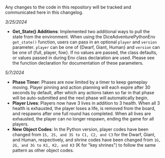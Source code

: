 Any changes to the code in this repository will be tracked and communicated here in this changelog. 

*3/25/2024*
- **Get_State() Additions**: Implemented two additional ways to pull the state from the environment. When using the DiceAdventurePythonEnv `get_state()`
  function, users can pass in an optional `player` and `version` parameter. `player` can be one of {Dwarf, Giant, Human}
  and `version` can be one of {full, player, fow}. If no values are passed, the class defaults, or values passed in during
  Env class declaration are used. Please see the function declaration for documentation of these parameters.


*5/7/2024*
- **Phase Timer**: Phases are now limited by a timer to keep gameplay moving. Player pinning and action planning will 
  each expire after 30 seconds by default, after which any actions taken so far in that phase will be auto-submitted and 
  the next phase will automatically begin.
- **Player Lives**: Players now have 3 lives in addition to 3 health. When all 3 health is exhausted, the player loses a
  life, is removed from the board, and respawns after one full round has completed. When all lives are exhausted, the 
  player can no longer respawn, ending the game for all players.
- **New Object Codes**: In the Python version, player codes have been changed from `1S, 2S, and 3S to C1, C2, and C3` for 
  the Dwarf, Giant, and Human, respectively, and shrine codes have been changed from `1G, 2G, and 3G to K1, K2, and K3`
  (K for "key shrines") to follow the same pattern as other object codes.